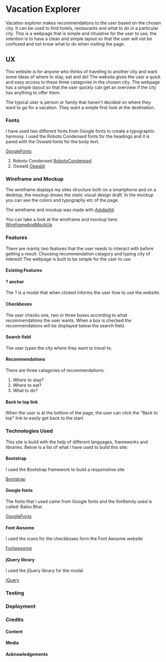 # Vacation Explorer

Vacation explorer makes recommendations to the user based on the chosen city. It can be used to find hotels, restaurants and what to do in a particular city.
This is a webpage that is simple and intuiative for the user to use, the intention is to have a clean and simple layout so that the user will not be confused and not know what to do when visiting the page.

## UX

This website is for anyone who thinks of traveling to another city and want some ideas of where to stay, eat and do! The website gives the user a quick and easy access to these three catagories in the chosen city. The webpage has a simple layout so that the user quickly can get an overview if the city has anything to offer them.

The typical user is person or family that haven't decided on where they want to go for a vacation. They want a simple first look at the destination.

### Fonts

I have used two different fonts from Google fonts to create a typographic harmony.
I used the Roboto Condensed fonts for the headings and it is pared with the Oswald fonts for the body text.

[GoogleFonts](https://fonts.google.com/)

1) Roboto Condensed [RobotoCondensed](https://fonts.google.com/?selection.family=Oswald|Roboto+Condensed&query=roboto+condensed)
2) Oswald [Oswald](https://fonts.google.com/?selection.family=Oswald|Roboto+Condensed&query=oswald)

### Wireframe and Mockup

The wireframe displays my sites structure both on a smartphone and on a desktop, the mockup shows the static visual design draft. In the mockup you can see the colors and typography etc of the page.

The wireframe and mockup was made with [AdobeXd](https://www.adobe.com/#).

You can take a look at the wireframe and mockup here: [WireframeAndMockUp](https://xd.adobe.com/view/071a08ba-0067-4139-493a-d2b49e5466d3-712b/)

### Features

There are mainly two features that the user needs to interact with before getting a result: Choosing recommendation catagory and typing city of interest! The webpage is built to be simple for the user to use

#### Existing Features

#### ? anchor

The ? is a modal that when clicked informs the user how to use the website.

#### Checkboxes

The user checks one, two or three boxes according to what recommendations the user wants. When a box is checked the recommendations will be displayed below the search field.

#### Search field

The user types the city where they want to travel to.

#### Recommendations

There are three catagories of recommendations:

1) Where to stay?
2) Where to eat?
3) What to do?

#### Back to top link

When the user is at the bottom of the page, the user can click the "Back to top" link to easily get back to the start.

### Technologies Used

This site is build with the help of different languages, frameworks and libraries.
Below is a list of what I have used to build this site:

#### Bootstrap

I used the Bootstrap framework to build a responsinve site

[Bootstrap](https://getbootstrap.com/docs/4.2/getting-started/introduction/)

#### Google fonts

The fonts that I used came from Google fonts and the fontfamily used is called: Baloo Bhai

[GoogleFonts](https://fonts.google.com/)

#### Font Awsome

I used the icons for the checkboxes form the Font Awsome website

[Fontawsome](https://fontawesome.com/start)

#### jQuery library

I used the jQuery library for the modal

[jQuery](https://code.jquery.com/)

### Testing

### Deployment

### Credits

#### Content

#### Media

#### Acknowledgements
